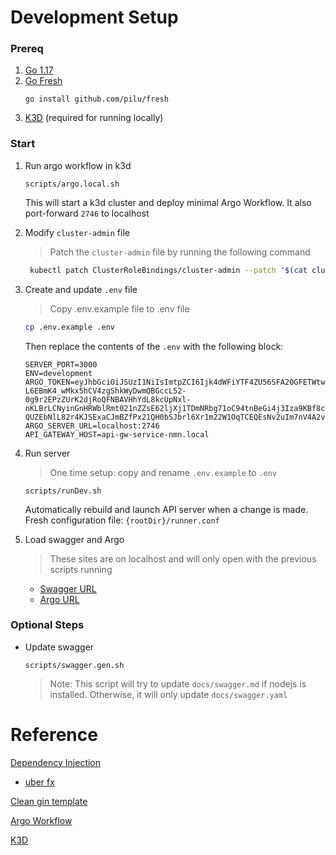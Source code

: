 # Development Setup

### Prereq

1. [Go 1.17](https://go.dev/doc/install)
1. [Go Fresh](https://github.com/gravityblast/fresh)
   ```
   go install github.com/pilu/fresh
   ```
1. [K3D](https://k3d.io/) (required for running locally)

### Start

1. Run argo workflow in k3d

   ```
   scripts/argo.local.sh
   ```

   This will start a k3d cluster and deploy minimal Argo Workflow. It also port-forward `2746` to localhost


1. Modify `cluster-admin` file


    > Patch the `cluster-admin` file by running the following command

    ```bash
     kubectl patch ClusterRoleBindings/cluster-admin --patch "$(cat cluster-admin-patch.yaml)"
    ```


2. Create and update `.env` file

     > Copy .env.example file to .env file

    ```bash
    cp .env.example .env
    ```

    Then replace the contents of the `.env` with the following block:

    ```
    SERVER_PORT=3000
    ENV=development
    ARGO_TOKEN=eyJhbGciOiJSUzI1NiIsImtpZCI6Ijk4dWFiYTF4ZU56SFA2OGFETWtwVXNlUGJhekdfV3B4NE9zYnpOVWZFZlkifQ.eyJpc3MiOiJrdWJlcm5ldGVzL3NlcnZpY2VhY2NvdW50Iiwia3ViZXJuZXRlcy5pby9zZXJ2aWNlYWNjb3VudC9uYW1lc3BhY2UiOiJhcmdvIiwia3ViZXJuZXRlcy5pby9zZXJ2aWNlYWNjb3VudC9zZWNyZXQubmFtZSI6ImFyZ28tc2VydmVyLXRva2VuLThzMmZkIiwia3ViZXJuZXRlcy5pby9zZXJ2aWNlYWNjb3VudC9zZXJ2aWNlLWFjY291bnQubmFtZSI6ImFyZ28tc2VydmVyIiwia3ViZXJuZXRlcy5pby9zZXJ2aWNlYWNjb3VudC9zZXJ2aWNlLWFjY291bnQudWlkIjoiNDRkMjZkYzUtM2JhNi00Nzc1LTk3NjgtYWMzYmI4ZDUwNjEwIiwic3ViIjoic3lzdGVtOnNlcnZpY2VhY2NvdW50OmFyZ286YXJnby1zZXJ2ZXIifQ.nGIrVeWodcv3TdvP9A5FpAH1mjUUAzdVyiRB6zZ65Nd_qRsAgKMJaDoasIEaCTG3O1NqNH-L6EBmK4_wMkx5hCV4zgShkWyDwmQBGccL52-0g9r2EPzZUrK2djRoQFNBAVHhYdL8kcUpNxl-nKLBrLCNyinGnHRWblRmt021nZZsE62ljXj1TDmNRbg71oC94tnBeGi4j3Iza9KBf8cTjTeKYVyDLQrd6gGQuUpWZ9l4vfK7X4Ke8dDEuWtWkxDZgnNewQLZmPP7K-QUZEbNlL82r4KJSExaCJmBZfPx21QH0bSJbrl6Xr1m22W1OqTCEQEsNv2uIm7nV4A2vmhdZA
    ARGO_SERVER_URL=localhost:2746
    API_GATEWAY_HOST=api-gw-service-nmn.local
    ```



3. Run server

   > One time setup: copy and rename `.env.example` to `.env`

   ```
   scripts/runDev.sh
   ```

   Automatically rebuild and launch API server when a change is made. Fresh configuration file: `{rootDir}/runner.conf`

4. Load swagger and Argo

    > These sites are on localhost and will only open with the previous scripts running

    - [Swagger URL](http://localhost:3000/apis/nls/openapi/index.html)
    - [Argo URL](http://localhost:2746/)


### Optional Steps

- Update swagger
   ```
   scripts/swagger.gen.sh
   ```
   > Note: This script will try to update `docs/swagger.md` if nodejs is installed. Otherwise, it will only update `docs/swagger.yaml`



# Reference

[Dependency Injection](https://medium.com/swlh/dependency-injection-in-go-using-fx-6a623c5c5e01)

- [uber fx](https://github.com/uber-go/fx)

[Clean gin template](https://github.com/dipeshdulal/clean-gin)

[Argo Workflow](https://argoproj.github.io/argo-workflows)

[K3D](https://k3d.io/)
